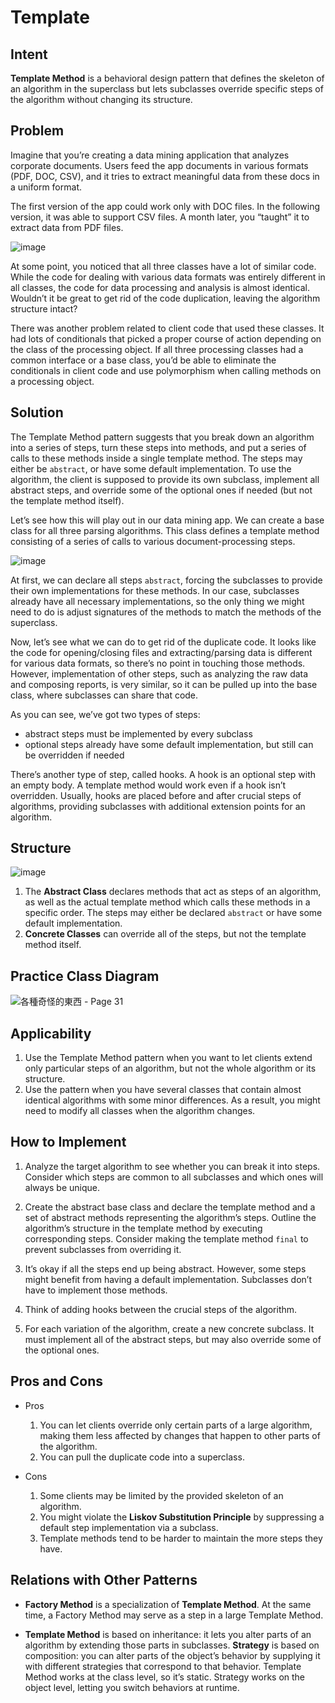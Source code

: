 # Template

## Intent
**Template Method** is a behavioral design pattern that defines the skeleton of an algorithm in the superclass but lets subclasses override specific steps of the algorithm without changing its structure.

## Problem
Imagine that you’re creating a data mining application that analyzes corporate documents. Users feed the app documents in various formats (PDF, DOC, CSV), and it tries to extract meaningful data from these docs in a uniform format.

The first version of the app could work only with DOC files. In the following version, it was able to support CSV files. A month later, you “taught” it to extract data from PDF files.

![image](https://github.com/SCYeh/Design_Pattern_Practice/assets/88961674/5c0fc018-2a07-4e28-a5fc-4e69ed82d8f9)

At some point, you noticed that all three classes have a lot of similar code. While the code for dealing with various data formats was entirely different in all classes, the code for data processing and analysis is almost identical. Wouldn’t it be great to get rid of the code duplication, leaving the algorithm structure intact?

There was another problem related to client code that used these classes. It had lots of conditionals that picked a proper course of action depending on the class of the processing object. If all three processing classes had a common interface or a base class, you’d be able to eliminate the conditionals in client code and use polymorphism when calling methods on a processing object.

## Solution
The Template Method pattern suggests that you break down an algorithm into a series of steps, turn these steps into methods, and put a series of calls to these methods inside a single template method. The steps may either be `abstract`, or have some default implementation. To use the algorithm, the client is supposed to provide its own subclass, implement all abstract steps, and override some of the optional ones if needed (but not the template method itself).

Let’s see how this will play out in our data mining app. We can create a base class for all three parsing algorithms. This class defines a template method consisting of a series of calls to various document-processing steps.

![image](https://github.com/SCYeh/Design_Pattern_Practice/assets/88961674/f3433dc4-53d1-44c3-a416-52ef940c30df)

At first, we can declare all steps `abstract`, forcing the subclasses to provide their own implementations for these methods. In our case, subclasses already have all necessary implementations, so the only thing we might need to do is adjust signatures of the methods to match the methods of the superclass.

Now, let’s see what we can do to get rid of the duplicate code. It looks like the code for opening/closing files and extracting/parsing data is different for various data formats, so there’s no point in touching those methods. However, implementation of other steps, such as analyzing the raw data and composing reports, is very similar, so it can be pulled up into the base class, where subclasses can share that code.

As you can see, we’ve got two types of steps:

- abstract steps must be implemented by every subclass
- optional steps already have some default implementation, but still can be overridden if needed

There’s another type of step, called hooks. A hook is an optional step with an empty body. A template method would work even if a hook isn’t overridden. Usually, hooks are placed before and after crucial steps of algorithms, providing subclasses with additional extension points for an algorithm.

## Structure
![image](https://github.com/SCYeh/Design_Pattern_Practice/assets/88961674/62ec66c9-43e5-44d5-83a1-f73b7c5a4f03)

1. The **Abstract Class** declares methods that act as steps of an algorithm, as well as the actual template method which calls these methods in a specific order. The steps may either be declared `abstract` or have some default implementation.
2. **Concrete Classes** can override all of the steps, but not the template method itself.

## Practice Class Diagram
![各種奇怪的東西 - Page 31](https://github.com/SCYeh/Design_Pattern_Practice/assets/88961674/a46c44b1-0320-4c2a-b47b-b9410e1b4021)

## Applicability
1. Use the Template Method pattern when you want to let clients extend only particular steps of an algorithm, but not the whole algorithm or its structure.
2. Use the pattern when you have several classes that contain almost identical algorithms with some minor differences. As a result, you might need to modify all classes when the algorithm changes.

## How to Implement
1. Analyze the target algorithm to see whether you can break it into steps. Consider which steps are common to all subclasses and which ones will always be unique.

2. Create the abstract base class and declare the template method and a set of abstract methods representing the algorithm’s steps. Outline the algorithm’s structure in the template method by executing corresponding steps. Consider making the template method `final` to prevent subclasses from overriding it.

3. It’s okay if all the steps end up being abstract. However, some steps might benefit from having a default implementation. Subclasses don’t have to implement those methods.

4. Think of adding hooks between the crucial steps of the algorithm.

5. For each variation of the algorithm, create a new concrete subclass. It must implement all of the abstract steps, but may also override some of the optional ones.

## Pros and Cons
- Pros
    1. You can let clients override only certain parts of a large algorithm, making them less affected by changes that happen to other parts of the algorithm.
    2. You can pull the duplicate code into a superclass.

- Cons
    1. Some clients may be limited by the provided skeleton of an algorithm.
    2. You might violate the **Liskov Substitution Principle** by suppressing a default step implementation via a subclass.
    3. Template methods tend to be harder to maintain the more steps they have.

## Relations with Other Patterns
- **Factory Method** is a specialization of **Template Method**. At the same time, a Factory Method may serve as a step in a large Template Method.

- **Template Method** is based on inheritance: it lets you alter parts of an algorithm by extending those parts in subclasses. **Strategy** is based on composition: you can alter parts of the object’s behavior by supplying it with different strategies that correspond to that behavior. Template Method works at the class level, so it’s static. Strategy works on the object level, letting you switch behaviors at runtime.
